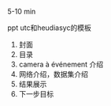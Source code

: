 5-10 min

ppt utc和heudiasyc的模板
1. 封面
2. 目录 
3. camera à événement 介绍
4. 网络介绍，数据集介绍
5. 结果展示
6. 下一步目标
